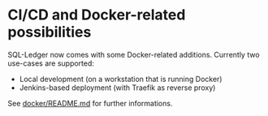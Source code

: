 # CI/CD and Docker-related possibilities

SQL-Ledger now comes with some Docker-related additions. Currently two
use-cases are supported:

* Local development (on a workstation that is running Docker)
* Jenkins-based deployment (with Traefik as reverse proxy)

See [docker/README.md](docker/README.md) for further informations.

